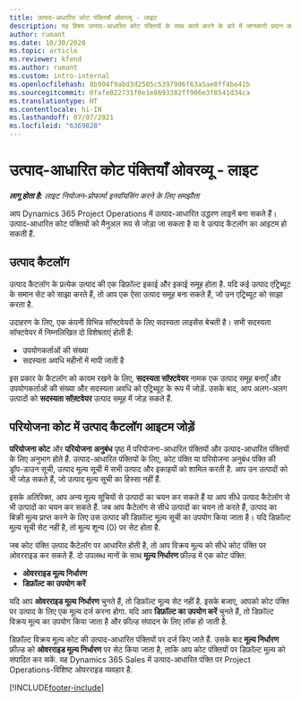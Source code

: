 ```yaml
---
title: उत्पाद-आधारित कोट पंक्तियाँ ओवरव्यू - लाइट
description: यह विषय उत्पाद-आधारित कोट पंक्तियों के साथ कार्य करने के बारे में जानकारी प्रदान करता है.
author: rumant
ms.date: 10/30/2020
ms.topic: article
ms.reviewer: kfend
ms.author: rumant
ms.custom: intro-internal
ms.openlocfilehash: 8b904f9abd3d2505c5397906f63a5ae8ff4be41b
ms.sourcegitcommit: 0fafe022731f0e1e8693382ff906e3f8541d34ca
ms.translationtype: HT
ms.contentlocale: hi-IN
ms.lasthandoff: 07/07/2021
ms.locfileid: "6369828"
---
```

# <a name="product-based-quote-lines-overview---lite"></a>उत्पाद-आधारित कोट पंक्तियाँ ओवरव्यू - लाइट

_**लागू होता है:** लाइट नियोजन-प्रोफार्मा इनवॉयसिंग करने के लिए समझौता_

आप Dynamics 365 Project Operations में उत्पाद-आधारित उद्धरण लाइनें बना सकते हैं। उत्पाद-आधारित कोट पंक्तियों को मैनुअल रूप से जोड़ा जा सकता है या वे उत्पाद कैटलॉग का आइटम हो सकती हैं.

## <a name="product-catalog"></a>उत्पाद कैटलॉग

उत्पाद कैटलॉग के प्रत्येक उत्पाद की एक डिफ़ॉल्ट इकाई और इकाई समूह होता है. यदि कई उत्पाद एट्रिब्यूट के समान सेट को साझा करते हैं, तो आप एक ऐसा उत्पाद समूह बना सकते हैं, जो उन एट्रिब्यूट को साझा करता है. 

उदाहरण के लिए, एक कंपनी विभिन्न सॉफ्टवेयरों के लिए सदस्यता लाइसेंस बेचती है। सभी सदस्यता सॉफ्टवेयर में निम्नलिखित दो विशेषताएं होती हैं:

- उपयोगकर्ताओं की संख्या
- सदस्यता अवधि महीनों में मापी जाती है

इस प्रकार के कैटलॉग को कायम रखने के लिए, **सदस्यता सॉफ़्टवेयर** नामक एक उत्पाद समूह बनाएँ और उपयोगकर्ताओं की संख्या और सदस्यता अवधि को एट्रिब्यूट के रूप में जोड़ें. उसके बाद, आप अलग-अलग उत्पादों को **सदस्यता सॉफ़्टवेयर** उत्पाद समूह में जोड़ सकते हैं.

## <a name="add-product-catalog-items-to-a-project-quote"></a>परियोजना कोट में उत्पाद कैटलॉग आइटम जोड़ें

**परियोजना कोट** और **परियोजना अनुबंध** पृष्ठ में परियोजना-आधारित पंक्तियों और उत्पाद-आधारित पंक्तियों के लिए अनुभाग होते हैं. उत्पाद-आधारित पंक्तियों के लिए, कोट पंक्ति या परियोजना अनुबंध पंक्ति की ड्रॉप-डाउन सूची, उत्पाद मूल्य सूची में सभी उत्पाद और इकाइयों को शामिल करती है. आप उन उत्पादों को भी जोड़ सकते हैं, जो उत्पाद मूल्य सूची का हिस्सा नहीं हैं.

इसके अतिरिक्त, आप अन्य मूल्य सूचियों से उत्पादों का चयन कर सकते हैं या आप सीधे उत्पाद कैटेलॉग से भी उत्पादों का चयन कर सकते हैं. जब आप कैटेलॉग से सीधे उत्पादों का चयन तो करते हैं, उत्पाद का बिक्री मूल्य प्राप्त करने के लिए उस उत्पाद की डिफ़ॉल्ट मूल्य सूची का उपयोग किया जाता है। यदि डिफ़ॉल्ट मूल्य सूची सेट नहीं है, तो मूल्य शून्य (0) पर सेट होता है.

जब कोट पंक्ति उत्पाद कैटेलॉग पर आधारित होती है, तो आप विक्रय मूल्य को सीधे कोट पंक्ति पर ओवरराइड कर सकते हैं. दो उपलब्ध मानों के साथ **मूल्य निर्धारण** फ़ील्ड में एक कोट पंक्ति:

- **ओवरराइड मूल्य निर्धारण**
- **डिफ़ॉल्ट का उपयोग करें**

यदि आप **ओवरराइड मूल्य निर्धारण** चुनते हैं, तो डिफ़ॉल्ट मूल्य सेट नहीं है. इसके बजाए, आपको कोट पंक्ति पर उत्पाद के लिए एक मूल्य दर्ज करना होगा. यदि आप **डिफ़ॉल्ट का उपयोग करें** चुनते हैं, तो डिफ़ॉल्ट विक्रय मूल्य का उपयोग किया जाता है और फ़ील्ड संपादन के लिए लॉक हो जाती है.

डिफ़ॉल्ट विक्रय मूल्य कोट की उत्पाद-आधारित पंक्तियों पर दर्ज किए जाते हैं. उसके बाद **मूल्य निर्धारण** फ़ील्ड को **ओवरराइड मूल्य निर्धारण** पर सेट किया जाता है, ताकि आप कोट पंक्तियों पर डिफ़ॉल्ट मूल्य को संपादित कर सकें. यह Dynamics 365 Sales में उत्पाद-आधारित पंक्ति पर Project Operations-विशिष्ट ओवरराइड व्यवहार है.


[!INCLUDE[footer-include](../../includes/footer-banner.md)]